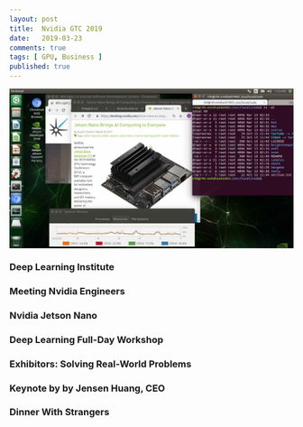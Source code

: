 ```yaml
---
layout: post
title:  Nvidia GTC 2019
date:   2019-03-23
comments: true
tags: [ GPU, Business ]
published: true
---
```


<img src="/images/nvidia-jetson-nano-developer-kit.jpg" width="600" align="center" alt="Screenshot: Nvidia Jetson Nano Developer Kit" title="Screenshot: Nvidia Jetson Nano Developer Kit" />



### Deep Learning Institute

### Meeting Nvidia Engineers

### Nvidia Jetson Nano

### Deep Learning Full-Day Workshop

### Exhibitors: Solving Real-World Problems

### Keynote by by Jensen Huang, CEO

### Dinner With Strangers



